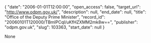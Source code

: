 {
  "date": "2006-01-01T12:00:00", 
  "open_access": false, 
  "target_url": "http://www.odpm.gov.uk/", 
  "description": null, 
  "end_date": null, 
  "title": "Office of the Deputy Prime Minister", 
  "record_id": "20060101T120000/TBmIPCql/uKfHZXMM2mk8w==", 
  "publisher": "odpm.gov.uk", 
  "slug": 103363, 
  "start_date": null
}

None